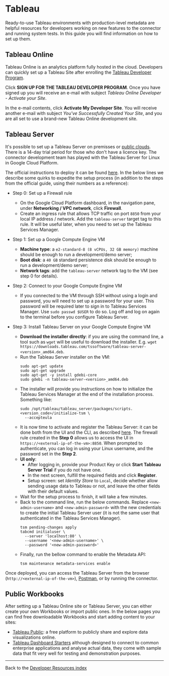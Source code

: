 # Tableau

Ready-to-use Tableau environments with production-level metadata are helpful
resources for developers working on new features to the connector and running
system tests. In this guide you will find information on how to set up them.

## Tableau Online

Tableau Online is an analytics platform fully hosted in the cloud. Developers
can quickly set up a Tableau Site after enrolling the [Tableau Developer
Program](https://www.tableau.com/developer).

Click **SIGN UP FOR THE TABLEAU DEVELOPER PROGRAM**. Once you have signed up
you will receive an e-mail with subject _Tableau Online Developer - Activate
your Site_.

In the e-mail contents, click **Activate My Developer Site**. You will
receive another e-mail with subject _You've Successfully Created Your Site_,
and you are all set to use a brand-new Tableau Online development site.

## Tableau Server

It's possible to set up a Tableau Server on premisses or [public
clouds](https://help.tableau.com/current/server-linux/en-us/ts_tableau_server_cloud_overview.htm).
There is a 14-day trial period for those who don't have a licence key. The
connector development team has played with the Tableau Server for Linux in
Google Cloud Platform.

The official instructions to deploy it can be found
[here](https://help.tableau.com/current/server-linux/en-us/ts_gcp_single_server.htm).
In the below lines we describe some quirks to expedite the setup process
(in addition to the steps from the official guide, using their numbers as a
reference):

- Step 0: Set up a Firewall rule
  - On the Google Cloud Platform dashboard, in the navigation pane, under
    **Networking / VPC network**, click **Firewall**.
  - Create an ingress rule that allows TCP traffic on port `8850` from your
    local IP address / network. Add the `tableau-server` target tag to this
    rule. It will be useful later, when you need to set up the Tableau Services
    Manager.

- Step 1: Set up a Google Compute Engine VM
  - **Machine type**: a `e2-standard-8 (8 vCPUs, 32 GB memory)` machine should
    be enough to run a development/demo server;
  - **Boot disk**: a `40 GB` standard persistence disk should be enough to run
    a development/demo server;
  - **Network tags**: add the `tableau-server` network tag to the VM (see step
    0 for details).  

- Step 2: Connect to your Google Compute Engine VM
  - If you connected to the VM through SSH without using a login and password,
    you will need to set up a password for your user. This password will be
    required later to sign in to Tableau Services Manager. Use
    `sudo passwd $USER` to do so. Log off and log on again to the terminal
    before you configure Tableau Server.
    
- Step 3: Install Tableau Server on your Google Compute Engine VM
  - **Download the installer directly**: if you are using the command line,
    a tool such as `wget` will be useful to download the installer. E.g.
    `wget https://downloads.tableau.com/tssoftware/tableau-server-<version>_amd64.deb`.
  - Run the Tableau Server installer on the VM:
    ```shell script
    sudo apt-get update
    sudo apt-get upgrade
    sudo apt-get -y install gdebi-core
    sudo gdebi -n tableau-server-<version>_amd64.deb
    ```
  - The installer will provide you instructions on how to initialize the
    Tableau Services Manager at the end of the installation process. Something
    like:
    ```shell script
    sudo /opt/tableau/tableau_server/packages/scripts.<version_code>/initialize-tsm \
      --accepteula
    ```
  - It is now time to activate and register the Tableau Server: it can be done
    both from the UI and the CLI, as described
    [here]((https://help.tableau.com/current/server-linux/en-us/activate.htm)).
    The firewall rule created in the **Step 0** allows us to access the UI in
    `https://<external-ip-of-the-vm>:8850`. When prompted to authenticate, you
    can log in using your Linux username, and the password set in the
    **Step 2**.
  - **UI only**:
    - After logging in, provide your Product Key or click **Start Tableau
    Server Trial** if you do not have one.
    - In the next screen, fulfill the required fields and click **Register**.
    - Setup screen: set _Identity Store_ to `Local`, decide whether allow
      sending usage data to Tableau or not, and leave the other fields with
      their default values.
  - Wait for the setup process to finish, it will take a few minutes.
  - Back to the command line, run the below commands. Replace
    `<new-admin-username>` and `<new-admin-password>` with the new credentials
    to create the initial Tableau Server user (it is not the same user that
    authenticated in the Tableau Services Manager).
    ```shell script
    tsm pending-changes apply
    tabcmd initialuser \
      --server 'localhost:80' \
      --username '<new-admin-username>' \
      --password '<new-admin-password>'
    ```
  - Finally, run the bellow command to enable the Metadata API:
    ```shell script
    tsm maintenance metadata-services enable
    ```

Once deployed, you can access the Tableau Server from the browser
(`http://<external-ip-of-the-vm>`), [Postman](./postman.md), or by running the
connector.

## Public Workbooks

After setting up a Tableau Online site or Tableau Server, you can either create
your own Workbooks or import public ones. In the below pages you can find free
downloadable Workbooks and start adding content to your sites:
- [Tableau Public](https://public.tableau.com): a free platform to publicly
  share and explore data visualizations online.
- [Tableau Dashboard Starters](https://www.tableau.com/products/dashboard-starters-downloads)
  although designed to connect to common enterprise applications and analyse
  actual data, they come with sample data that fit very well for testing and
  demonstration purposes.

---

Back to the [Developer Resources index](..)
